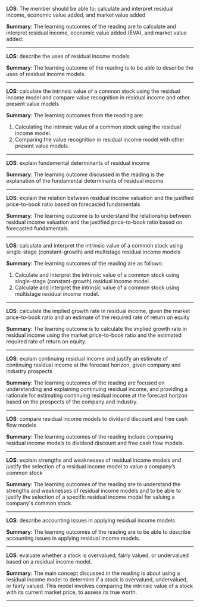  **LOS**: The member should be able to: calculate and interpret residual income, economic value added, and market value added 
 
 **Summary**: The learning outcomes of the reading are to calculate and interpret residual income, economic value added (EVA), and market value added.  

 _________ 
 **LOS**:  describe the uses of residual income models 
 
 **Summary**: The learning outcome of the reading is to be able to describe the uses of residual income models.  

 _________ 
 **LOS**:  calculate the intrinsic value of a common stock using the residual income model and compare value recognition in residual income and other present value models 
 
 **Summary**: The learning outcomes from the reading are:

1. Calculating the intrinsic value of a common stock using the residual income model.
2. Comparing the value recognition in residual income model with other present value models.  

 _________ 
 **LOS**:  explain fundamental determinants of residual income 
 
 **Summary**: The learning outcome discussed in the reading is the explanation of the fundamental determinants of residual income.  

 _________ 
 **LOS**:  explain the relation between residual income valuation and the justified price-to-book ratio based on forecasted fundamentals 
 
 **Summary**: The learning outcome is to understand the relationship between residual income valuation and the justified price-to-book ratio based on forecasted fundamentals.  

 _________ 
 **LOS**:  calculate and interpret the intrinsic value of a common stock using single-stage (constant-growth) and multistage residual income models 
 
 **Summary**: The learning outcomes of the reading are as follows:

1. Calculate and interpret the intrinsic value of a common stock using single-stage (constant-growth) residual income model.
2. Calculate and interpret the intrinsic value of a common stock using multistage residual income model.  

 _________ 
 **LOS**:  calculate the implied growth rate in residual income, given the market price-to-book ratio and an estimate of the required rate of return on equity 
 
 **Summary**: The learning outcome is to calculate the implied growth rate in residual income using the market price-to-book ratio and the estimated required rate of return on equity.  

 _________ 
 **LOS**:  explain continuing residual income and justify an estimate of continuing residual income at the forecast horizon, given company and industry prospects 
 
 **Summary**: The learning outcomes of the reading are focused on understanding and explaining continuing residual income, and providing a rationale for estimating continuing residual income at the forecast horizon based on the prospects of the company and industry.  

 _________ 
 **LOS**:  compare residual income models to dividend discount and free cash flow models 
 
 **Summary**: The learning outcomes of the reading include comparing residual income models to dividend discount and free cash flow models.  

 _________ 
 **LOS**:  explain strengths and weaknesses of residual income models and justify the selection of a residual income model to value a company’s common stock 
 
 **Summary**: The learning outcomes of the reading are to understand the strengths and weaknesses of residual income models and to be able to justify the selection of a specific residual income model for valuing a company's common stock.  

 _________ 
 **LOS**:  describe accounting issues in applying residual income models 
 
 **Summary**: The learning outcomes of the reading are to be able to describe accounting issues in applying residual income models.  

 _________ 
 **LOS**:  evaluate whether a stock is overvalued, fairly valued, or undervalued based on a residual income model. 
 
 **Summary**: The main concept discussed in the reading is about using a residual income model to determine if a stock is overvalued, undervalued, or fairly valued. This model involves comparing the intrinsic value of a stock with its current market price, to assess its true worth.  

 _________ 
